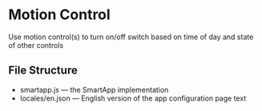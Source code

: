 # Motion Control

Use motion control(s) to turn on/off switch based on time of day and state of other controls


## File Structure

* smartapp.js &mdash; the SmartApp implementation
* locales/en.json &mdash; English version of the app configuration page text
